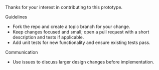 Thanks for your interest in contributing to this prototype.

Guidelines
- Fork the repo and create a topic branch for your change.
- Keep changes focused and small; open a pull request with a short description and tests if applicable.
- Add unit tests for new functionality and ensure existing tests pass.

Communication
- Use issues to discuss larger design changes before implementation.
